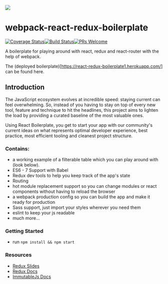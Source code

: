 ![](http://jpsierens.com/wp-content/uploads/2016/06/react-eco-wp.gif)


# webpack-react-redux-boilerplate

[![Coverage Status](https://coveralls.io/repos/github/JoeKarlsson/react-redux-boilerplate/badge.svg?branch=master)](https://coveralls.io/github/JoeKarlsson/react-redux-boilerplate?branch=master)[![Build Status](https://travis-ci.org/JoeKarlsson/react-redux-boilerplate.svg?branch=master)](https://travis-ci.org/JoeKarlsson/react-redux-boilerplate)[![PRs Welcome](https://img.shields.io/badge/PRs-welcome-brightgreen.svg)](CONTRIBUTING.md#pull-requests)


A boilerplate for playing around with react, redux and react-router with the help of webpack.

The (deployed boilerplate)[https://react-redux-boilerplate1.herokuapp.com/] can be found here.


## Introduction

The JavaScript ecosystem evolves at incredible speed: staying current can feel
overwhelming. So, instead of you having to stay on top of every new tool,
feature and technique to hit the headlines, this project aims to lighten the
load by providing a curated baseline of the most valuable ones.

Using React Boilerplate, you get to start your app with our community's current
ideas on what represents optimal developer experience, best practice, most
efficient tooling and cleanest project structure.


### Contains:

* a working example of a filterable table which you can play around with (look below).
* ES6 - 7 Support with Babel
* Redux dev tools to help you keep track of the app's state
* Routing
* hot module replacement support so you can change modules or react components without having to reload the browser
* a webpack production config so you can build the app and make it ready for production
* Sass support, just import your styles wherever you need them
* eslint to keep your js readable
* much more...


### Getting Started
* run `npm install && npm start`


### Resources
- [Redux Slides](https://slides.com/joecarlson/redux)
- [Redux Docs](http://redux.js.org/index.html)
- [ImmutableJs Docs](https://facebook.github.io/immutable-js/)
